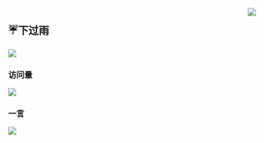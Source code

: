 <a href="https://github.com/anuraghazra/github-readme-stats">
  <img align="right" src="https://github-readme-stats.vercel.app/api?username=3418359665&show_icons=true&hide_border=true&include_all_commits_disable=false&custom_title=谁说我不喜欢你的&count_private=true">
</a>

## ☔下过雨

<img src = "https://github.com/3418359665/3418359665/blob/main/%E5%A4%87%E4%BB%BD/GIF-220424_233856.gif" >

### 访问量

![](http://profile-counter.glitch.me/341195867/count.svg)
### 一言

![](https://api.uixsj.cn/hitokoto/get?type=hitokoto&code=json)

